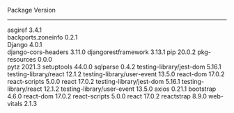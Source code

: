 Package             		Version
------------------- 		-------
asgiref             		3.4.1  
backports.zoneinfo  		0.2.1  
Django              		4.0.1  
django-cors-headers 		3.11.0 
djangorestframework 		3.13.1 
pip                 		20.0.2 
pkg-resources       		0.0.0  
pytz                		2021.3 
setuptools        			44.0.0 
sqlparse            		0.4.2 
testing-library/jest-dom	5.16.1
testing-library/react		12.1.2
testing-library/user-event	13.5.0
react-dom					17.0.2
react-scripts				5.0.0
react						17.0.2
testing-library/jest-dom	5.16.1
testing-library/react 		12.1.2
testing-library/user-event 	13.5.0
axios						0.21.1
bootstrap					4.6.0
react-dom					17.0.2
react-scripts				5.0.0
react						17.0.2
reactstrap					8.9.0
web-vitals					2.1.3

